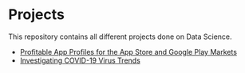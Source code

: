 # Projects

This repository contains all different projects done on Data Science.

+ [Profitable App Profiles for the App Store and Google Play Markets](https://github.com/abhay-motwani/Projects/blob/master/Profitable%20App%20Profiles%20for%20the%20App%20Store%20and%20Google%20Play%20Markets/Project.ipynb)
+ [Investigating COVID-19 Virus Trends](https://github.com/abhay-motwani/Projects/blob/master/Investigating%20COVID-19%20Virus%20Trends/Covid.Rmd)
